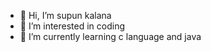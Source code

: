 - 👋 Hi, I’m supun kalana
- 👀 I’m interested in coding
- 🌱 I’m currently learning c language and java
<!---
dgsksupun/dgsksupun is a ✨ special ✨ repository because its `README.md` (this file) appears on your GitHub profile.
You can click the Preview link to take a look at your changes.
--->
